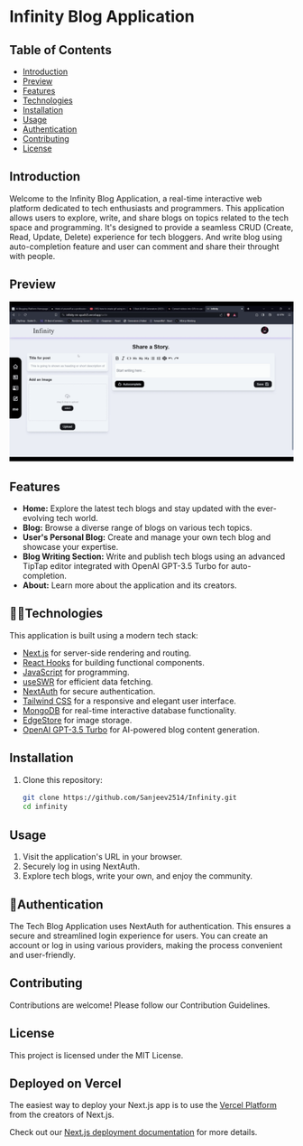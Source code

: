 # Infinity Blog Application

## Table of Contents

- [Introduction](#introduction)
- [Preview](#preview)
- [Features](#features)
- [Technologies](#technologies)
- [Installation](#installation)
- [Usage](#usage)
- [Authentication](#authentication)
- [Contributing](#contributing)
- [License](#license)

## Introduction

Welcome to the Infinity Blog Application, a real-time interactive web platform dedicated to tech enthusiasts and programmers. This application allows users to explore, write, and share blogs on topics related to the tech space and programming. It's designed to provide a seamless CRUD (Create, Read, Update, Delete) experience for tech bloggers. And write blog using auto-completion feature and user can comment and share their throught with people.

## Preview

![Editor Demo](public/Infini.gif)

## Features

- **Home:** Explore the latest tech blogs and stay updated with the ever-evolving tech world.
- **Blog:** Browse a diverse range of blogs on various tech topics.
- **User's Personal Blog:** Create and manage your own tech blog and showcase your expertise.
- **Blog Writing Section:** Write and publish tech blogs using an advanced TipTap editor integrated with OpenAI GPT-3.5 Turbo for auto-completion.
- **About:** Learn more about the application and its creators.

## 👨‍💻Technologies

This application is built using a modern tech stack:

- [Next.js](https://nextjs.org/docs) for server-side rendering and routing.
- [React Hooks](https://reactjs.org/docs/hooks-intro.html) for building functional components.
- [JavaScript](https://developer.mozilla.org/en-US/docs/Web/JavaScript) for programming.
- [useSWR](https://swr.vercel.app/) for efficient data fetching.
- [NextAuth](https://next-auth.js.org/) for secure authentication.
- [Tailwind CSS](https://tailwindcss.com/) for a responsive and elegant user interface.
- [MongoDB](https://www.mongodb.com/) for real-time interactive database functionality.
- [EdgeStore](https://edgestore.dev/) for image storage.
- [OpenAI GPT-3.5 Turbo](https://openai.com/) for AI-powered blog content generation.

## Installation

1. Clone this repository:
   ```bash
   git clone https://github.com/Sanjeev2514/Infinity.git
   cd infinity
   ```

## Usage

1. Visit the application's URL in your browser.
2. Securely log in using NextAuth.
3. Explore tech blogs, write your own, and enjoy the community.

## 🔐Authentication

The Tech Blog Application uses NextAuth for authentication. This ensures a secure and streamlined login experience for users. You can create an account or log in using various providers, making the process convenient and user-friendly.

## Contributing

Contributions are welcome! Please follow our Contribution Guidelines.

## License

This project is licensed under the MIT License.

## Deployed on Vercel

The easiest way to deploy your Next.js app is to use the [Vercel Platform](https://vercel.com/new?utm_medium=default-template&filter=next.js&utm_source=create-next-app&utm_campaign=create-next-app-readme) from the creators of Next.js.

Check out our [Next.js deployment documentation](https://nextjs.org/docs/deployment) for more details.
